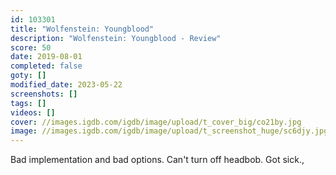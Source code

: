 ```yaml
---
id: 103301
title: "Wolfenstein: Youngblood"
description: "Wolfenstein: Youngblood - Review"
score: 50
date: 2019-08-01
completed: false
goty: []
modified_date: 2023-05-22
screenshots: []
tags: []
videos: []
cover: //images.igdb.com/igdb/image/upload/t_cover_big/co21by.jpg
image: //images.igdb.com/igdb/image/upload/t_screenshot_huge/sc6djy.jpg
---
```

Bad implementation and bad options. Can't turn off headbob. Got sick.,